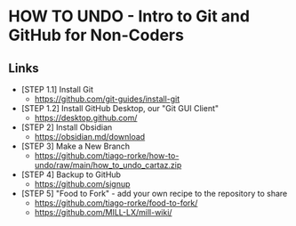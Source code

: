 # HOW TO UNDO - Intro to Git and GitHub for Non-Coders

## Links

- [STEP 1.1] Install Git
	- https://github.com/git-guides/install-git
- [STEP 1.2] Install GitHub Desktop, our "Git GUI Client"
	- https://desktop.github.com/
- [STEP 2] Install Obsidian
	- https://obsidian.md/download
- [STEP 3] Make a New Branch
 	- https://github.com/tiago-rorke/how-to-undo/raw/main/how_to_undo_cartaz.zip
- [STEP 4] Backup to GitHub
	- https://github.com/signup
- [STEP 5] "Food to Fork" - add your own recipe to the repository to share
	- https://github.com/tiago-rorke/food-to-fork/
 	- https://github.com/MILL-LX/mill-wiki/
